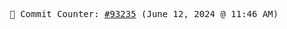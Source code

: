 <p align="center">
    <samp>
        📮 Commit Counter: <a href="https://github.com/Javascript-void0/Javascript-void0/commits/main">#93235</a> (June 12, 2024 @ 11:46 AM)
    </samp>
</p>